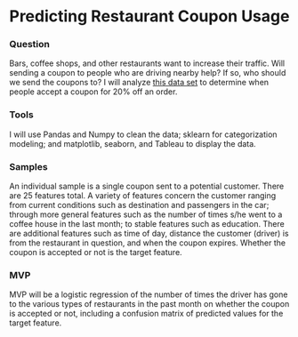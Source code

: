 # Predicting Restaurant Coupon Usage

### Question
Bars, coffee shops, and other restaurants want to increase their traffic. Will sending a coupon to people who are driving nearby help? If so, who should we send the coupons to? I will analyze [this data set](https://archive.ics.uci.edu/ml/datasets/in-vehicle+coupon+recommendation) to determine when people accept a coupon for 20% off an order. 

### Tools
I will use Pandas and Numpy to clean the data; sklearn for categorization modeling; and matplotlib, seaborn, and Tableau to display the data.

### Samples
An individual sample is a single coupon sent to a potential customer. There are 25 features total. A variety of features concern the customer ranging from current conditions such as destination and passengers in the car; through more general features such as the number of times s/he went to a coffee house in the last month; to stable features such as education. There are additional features such as time of day, distance the customer (driver) is from the restaurant in question, and when the coupon expires. Whether the coupon is accepted or not is the target feature.

### MVP
MVP will be a logistic regression of the number of times the driver has gone to the various types of restaurants in the past month on whether the coupon is accepted or not, including a confusion matrix of predicted values for the target feature.
